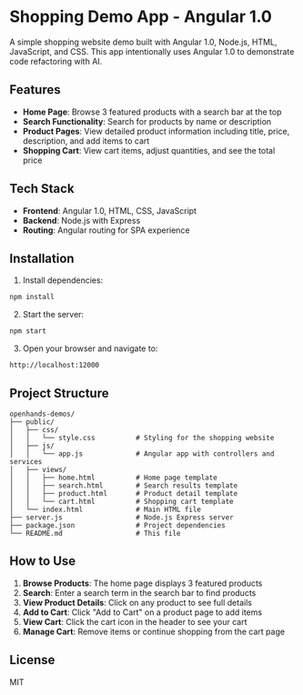 # Shopping Demo App - Angular 1.0

A simple shopping website demo built with Angular 1.0, Node.js, HTML, JavaScript, and CSS. This app intentionally uses Angular 1.0 to demonstrate code refactoring with AI.

## Features

- **Home Page**: Browse 3 featured products with a search bar at the top
- **Search Functionality**: Search for products by name or description
- **Product Pages**: View detailed product information including title, price, description, and add items to cart
- **Shopping Cart**: View cart items, adjust quantities, and see the total price

## Tech Stack

- **Frontend**: Angular 1.0, HTML, CSS, JavaScript
- **Backend**: Node.js with Express
- **Routing**: Angular routing for SPA experience

## Installation

1. Install dependencies:
```bash
npm install
```

2. Start the server:
```bash
npm start
```

3. Open your browser and navigate to:
```
http://localhost:12000
```

## Project Structure

```
openhands-demos/
├── public/
│   ├── css/
│   │   └── style.css          # Styling for the shopping website
│   ├── js/
│   │   └── app.js             # Angular app with controllers and services
│   ├── views/
│   │   ├── home.html          # Home page template
│   │   ├── search.html        # Search results template
│   │   ├── product.html       # Product detail template
│   │   └── cart.html          # Shopping cart template
│   └── index.html             # Main HTML file
├── server.js                  # Node.js Express server
├── package.json               # Project dependencies
└── README.md                  # This file
```

## How to Use

1. **Browse Products**: The home page displays 3 featured products
2. **Search**: Enter a search term in the search bar to find products
3. **View Product Details**: Click on any product to see full details
4. **Add to Cart**: Click "Add to Cart" on a product page to add items
5. **View Cart**: Click the cart icon in the header to see your cart
6. **Manage Cart**: Remove items or continue shopping from the cart page

## License

MIT
